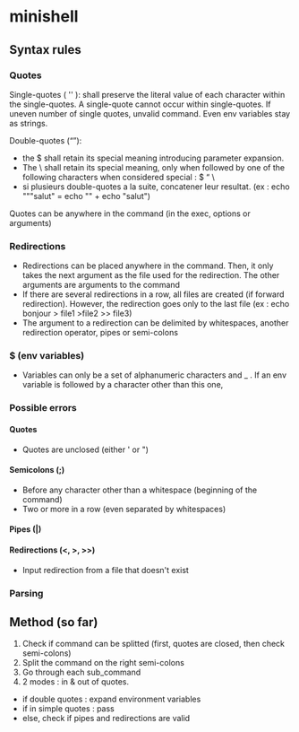 # minishell

## Syntax rules

### Quotes

Single-quotes ( '' ):  shall preserve the literal value of each character within the single-quotes. A single-quote cannot occur within single-quotes. If uneven number of single quotes, unvalid command. Even env variables stay as strings.

Double-quotes (“”): 

- the $ shall retain its special meaning introducing parameter expansion.
- The \ shall retain its special meaning, only when followed by one of the following characters when considered special : $ “ \ 
- si plusieurs double-quotes a la suite, concatener leur resultat. (ex : echo """salut" = echo "" + echo "salut")

Quotes can be anywhere in the command (in the exec, options or arguments)

### Redirections

- Redirections can be placed anywhere in the command. Then, it only takes the next argument as the file used for the redirection.
The other arguments are arguments to the command
- If there are several redirections in a row, all files are created (if forward redirection). However, the redirection goes only to the last file
(ex : echo bonjour > file1 >file2 >> file3)
- The argument to a redirection can be delimited by whitespaces, another redirection operator, pipes or semi-colons

### $ (env variables)

- Variables can only be a set of alphanumeric characters and _ . If an env variable is followed by a character other than this one, 

### Possible errors

#### Quotes

- Quotes are unclosed (either ' or ")

#### Semicolons (;)

- Before any character other than a whitespace (beginning of the command)
- Two or more in a row (even separated by whitespaces)

#### Pipes (|)

#### Redirections (<, >, >>)

- Input redirection from a file that doesn't exist

### Parsing



## Method (so far)

1) Check if command can be splitted (first, quotes are closed, then check semi-colons)
2) Split the command on the right semi-colons
3) Go through each sub_command
4) 2 modes : in & out of quotes. 
- if double quotes : expand environment variables
- if in simple quotes : pass
- else, check if pipes and redirections are valid
